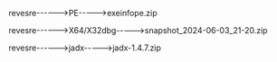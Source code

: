 revesre------>PE----->exeinfope.zip

revesre------>X64/X32dbg----->snapshot_2024-06-03_21-20.zip

revesre------>jadx----->jadx-1.4.7.zip

